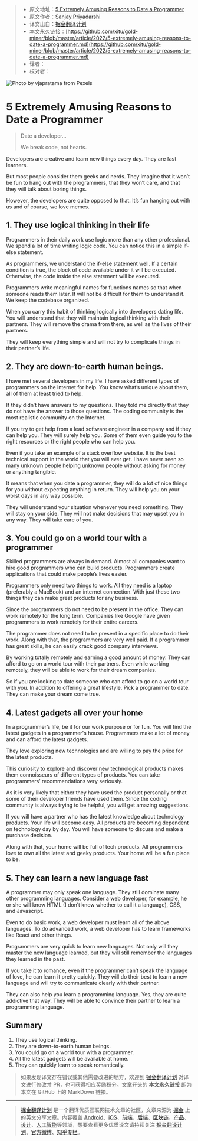 > * 原文地址：[5 Extremely Amusing Reasons to Date a Programmer](https://javascript.plainenglish.io/5-extremely-amusing-reasons-to-date-a-programmer-7061ce80798a)
> * 原文作者：[Sanjay Priyadarshi](https://medium.com/@sanjay-priyadarshi)
> * 译文出自：[掘金翻译计划](https://github.com/xitu/gold-miner)
> * 本文永久链接：[https://github.com/xitu/gold-miner/blob/master/article/2022/5-extremely-amusing-reasons-to-date-a-programmer.md](https://github.com/xitu/gold-miner/blob/master/article/2022/5-extremely-amusing-reasons-to-date-a-programmer.md)
> * 译者：
> * 校对者：

![Photo by [vjapratama](https://www.pexels.com/@vijarindo?utm_content=attributionCopyText&utm_medium=referral&utm_source=pexels) from [Pexels](https://www.pexels.com/photo/photo-of-man-giving-flowers-to-woman-935824/?utm_content=attributionCopyText&utm_medium=referral&utm_source=pexels)](https://cdn-images-1.medium.com/max/9964/1*6M3SAnkXfskmXh-XR-Htdw.jpeg)

# 5 Extremely Amusing Reasons to Date a Programmer

> Date a developer...
>
> We break code, not hearts.

Developers are creative and learn new things every day. They are fast learners.

But most people consider them geeks and nerds. They imagine that it won’t be fun to hang out with the programmers, that they won’t care, and that they will talk about boring things.

However, the developers are quite opposed to that. It’s fun hanging out with us and of course, we love memes.

## 1. They use logical thinking in their life

Programmers in their daily work use logic more than any other professional. We spend a lot of time writing logic code. You can notice this in a simple if-else statement.

As programmers, we understand the if-else statement well. If a certain condition is true, the block of code available under it will be executed. Otherwise, the code inside the else statement will be executed.

Programmers write meaningful names for functions names so that when someone reads them later. It will not be difficult for them to understand it. We keep the codebase organized.

When you carry this habit of thinking logically into developers dating life. You will understand that they will maintain logical thinking with their partners. They will remove the drama from there, as well as the lives of their partners.

They will keep everything simple and will not try to complicate things in their partner’s life.

## 2. They are down-to-earth human beings.

I have met several developers in my life. I have asked different types of programmers on the internet for help. You know what’s unique about them, all of them at least tried to help.

If they didn’t have answers to my questions. They told me directly that they do not have the answer to those questions. The coding community is the most realistic community on the Internet.

If you try to get help from a lead software engineer in a company and if they can help you. They will surely help you. Some of them even guide you to the right resources or the right people who can help you.

Even if you take an example of a stack overflow website. It is the best technical support in the world that you will ever get. I have never seen so many unknown people helping unknown people without asking for money or anything tangible.

It means that when you date a programmer, they will do a lot of nice things for you without expecting anything in return. They will help you on your worst days in any way possible.

They will understand your situation whenever you need something. They will stay on your side. They will not make decisions that may upset you in any way. They will take care of you.

## 3. You could go on a world tour with a programmer

Skilled programmers are always in demand. Almost all companies want to hire good programmers who can build products. Programmers create applications that could make people’s lives easier.

Programmers only need two things to work. All they need is a laptop (preferably a MacBook) and an internet connection. With just these two things they can make great products for any business.

Since the programmers do not need to be present in the office. They can work remotely for the long term. Companies like Google have given programmers to work remotely for their entire careers.

The programmer does not need to be present in a specific place to do their work. Along with that, the programmers are very well paid. If a programmer has great skills, he can easily crack good company interviews.

By working totally remotely and earning a good amount of money. They can afford to go on a world tour with their partners. Even while working remotely, they will be able to work for their dream companies.

So if you are looking to date someone who can afford to go on a world tour with you. In addition to offering a great lifestyle. Pick a programmer to date. They can make your dream come true.

## 4. Latest gadgets all over your home

In a programmer’s life, be it for our work purpose or for fun. You will find the latest gadgets in a programmer's house. Programmers make a lot of money and can afford the latest gadgets.

They love exploring new technologies and are willing to pay the price for the latest products.

This curiosity to explore and discover new technological products makes them connoisseurs of different types of products. You can take programmers’ recommendations very seriously.

As it is very likely that either they have used the product personally or that some of their developer friends have used them. Since the coding community is always trying to be helpful, you will get amazing suggestions.

If you will have a partner who has the latest knowledge about technology products. Your life will become easy. All products are becoming dependent on technology day by day. You will have someone to discuss and make a purchase decision.

Along with that, your home will be full of tech products. All programmers love to own all the latest and geeky products. Your home will be a fun place to be.

## 5. They can learn a new language fast

A programmer may only speak one language. They still dominate many other programming languages. Consider a web developer, for example, he or she will know HTML (I don’t know whether to call it a language), CSS, and Javascript.

Even to do basic work, a web developer must learn all of the above languages. To do advanced work, a web developer has to learn frameworks like React and other things.

Programmers are very quick to learn new languages. Not only will they master the new language learned, but they will still remember the languages they learned in the past.

If you take it to romance, even if the programmer can’t speak the language of love, he can learn it pretty quickly. They will do their best to learn a new language and will try to communicate clearly with their partner.

They can also help you learn a programming language. Yes, they are quite addictive that way. They will be able to convince their partner to learn a programming language.

## Summary

1. They use logical thinking.
2. They are down-to-earth human beings.
3. You could go on a world tour with a programmer.
4. All the latest gadgets will be available at home.
5. They can quickly learn to speak romantically.

> 如果发现译文存在错误或其他需要改进的地方，欢迎到 [掘金翻译计划](https://github.com/xitu/gold-miner) 对译文进行修改并 PR，也可获得相应奖励积分。文章开头的 **本文永久链接** 即为本文在 GitHub 上的 MarkDown 链接。

---

> [掘金翻译计划](https://github.com/xitu/gold-miner) 是一个翻译优质互联网技术文章的社区，文章来源为 [掘金](https://juejin.im) 上的英文分享文章。内容覆盖 [Android](https://github.com/xitu/gold-miner#android)、[iOS](https://github.com/xitu/gold-miner#ios)、[前端](https://github.com/xitu/gold-miner#前端)、[后端](https://github.com/xitu/gold-miner#后端)、[区块链](https://github.com/xitu/gold-miner#区块链)、[产品](https://github.com/xitu/gold-miner#产品)、[设计](https://github.com/xitu/gold-miner#设计)、[人工智能](https://github.com/xitu/gold-miner#人工智能)等领域，想要查看更多优质译文请持续关注 [掘金翻译计划](https://github.com/xitu/gold-miner)、[官方微博](http://weibo.com/juejinfanyi)、[知乎专栏](https://zhuanlan.zhihu.com/juejinfanyi)。

